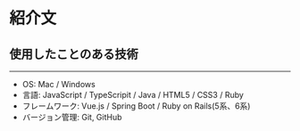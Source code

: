 # 紹介文

## 使用したことのある技術
***
- OS: Mac / Windows
- 言語: JavaScript / TypeScripit / Java  / HTML5 / CSS3 / Ruby
- フレームワーク:  Vue.js / Spring Boot / Ruby on Rails(5系、6系)
- バージョン管理: Git, GitHub

